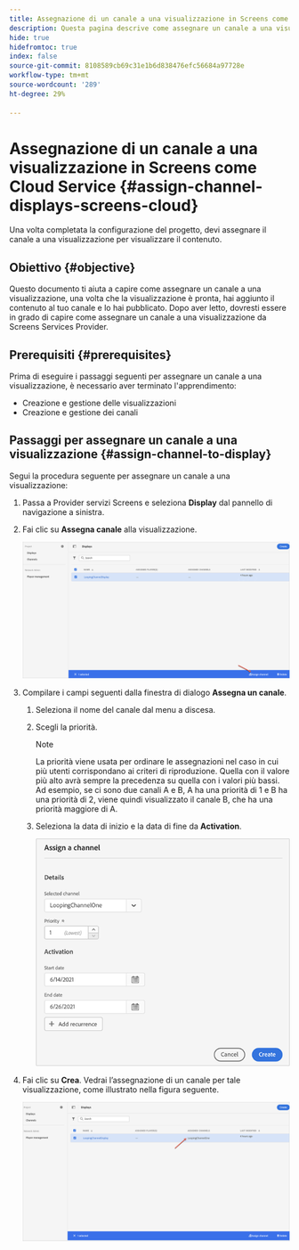 ```yaml
---
title: Assegnazione di un canale a una visualizzazione in Screens come Cloud Service
description: Questa pagina descrive come assegnare un canale a una visualizzazione in Screens come Cloud Service.
hide: true
hidefromtoc: true
index: false
source-git-commit: 8108589cb69c31e1b6d838476efc56684a97728e
workflow-type: tm+mt
source-wordcount: '289'
ht-degree: 29%

---
```



# Assegnazione di un canale a una visualizzazione in Screens come Cloud Service {#assign-channel-displays-screens-cloud}

Una volta completata la configurazione del progetto, devi assegnare il canale a una visualizzazione per visualizzare il contenuto.

## Obiettivo {#objective}

Questo documento ti aiuta a capire come assegnare un canale a una visualizzazione, una volta che la visualizzazione è pronta, hai aggiunto il contenuto al tuo canale e lo hai pubblicato. Dopo aver letto, dovresti essere in grado di capire come assegnare un canale a una visualizzazione da Screens Services Provider.

## Prerequisiti {#prerequisites}

Prima di eseguire i passaggi seguenti per assegnare un canale a una visualizzazione, è necessario aver terminato l&#39;apprendimento:

* Creazione e gestione delle visualizzazioni
* Creazione e gestione dei canali

## Passaggi per assegnare un canale a una visualizzazione {#assign-channel-to-display}

Segui la procedura seguente per assegnare un canale a una visualizzazione:

1. Passa a Provider servizi Screens e seleziona **Display** dal pannello di navigazione a sinistra.

1. Fai clic su **Assegna canale** alla visualizzazione.

   ![immagine](/help/screens-cloud/assets/display/assignchannel-1.png)

1. Compilare i campi seguenti dalla finestra di dialogo **Assegna un canale**.

   1. Seleziona il nome del canale dal menu a discesa.
   1. Scegli la priorità.

      >[!NOTE]
      >La priorità viene usata per ordinare le assegnazioni nel caso in cui più utenti corrispondano ai criteri di riproduzione. Quella con il valore più alto avrà sempre la precedenza su quella con i valori più bassi. Ad esempio, se ci sono due canali A e B, A ha una priorità di 1 e B ha una priorità di 2, viene quindi visualizzato il canale B, che ha una priorità maggiore di A.
   1. Seleziona la data di inizio e la data di fine da **Activation**.

      ![immagine](/help/screens-cloud/assets/display/assignchannel-2.png)

1. Fai clic su **Crea**. Vedrai l’assegnazione di un canale per tale visualizzazione, come illustrato nella figura seguente.

   ![immagine](/help/screens-cloud/assets/display/assignchannel-3.png)



